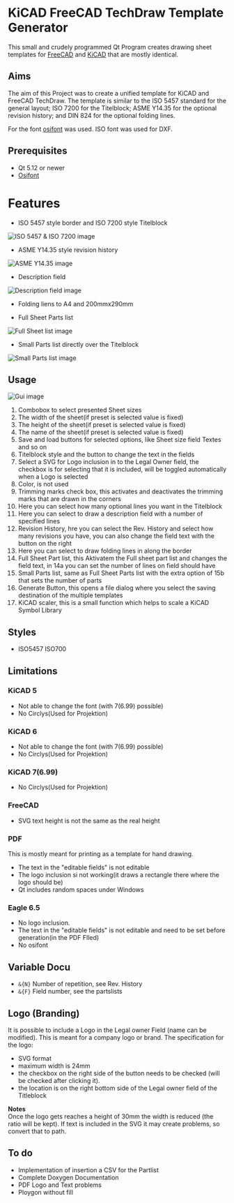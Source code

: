 # KiCAD FreeCAD TechDraw Template Generator

This small and crudely programmed Qt Program creates drawing sheet templates for [FreeCAD](https://freecad.org) and [KiCAD](https://kicad.org) that are mostly identical.

## Aims

The aim of this Project was to create a unified template for KiCAD and FreeCAD TechDraw. The template is similar to the ISO 5457 standard for the general layout; ISO 7200 for the Titelblock; ASME Y14.35 for the optional revision history; and DIN 824 for the optional folding lines. 

For the font [osifont](https://github.com/hikikomori82/osifont) was used. ISO font was used for DXF.

## Prerequisites

* Qt 5.12 or newer
* [Osifont](https://github.com/hikikomori82/osifont)

# Features

* ISO 5457 style border and ISO 7200 style Titelblock

![ISO 5457 & ISO 7200 image](Images/ISO5457_ISO7200_Demo.freecad.svg)


* ASME Y14.35 style revision history

![ASME Y14.35 image](Images/ASME_Y14-35_Demo.svg)


* Description field

![Description field image](Images/Description_Demo.svg)


* Folding liens to A4 and 200mmx290mm

* Full Sheet Parts list

![Full Sheet list image](Images/FullPartsList_Demo.svg)


* Small Parts list directly over the Titelblock

![Small Parts list image](Images/SmallPartsList_Demo.svg)


## Usage

![Gui image](Images/Gui.png)

1. Combobox to select presented Sheet sizes
1. The width of the sheet(if preset is selected value is fixed)
1. The height of the sheet(if preset is selected value is fixed)
1. The name of the sheet(if preset is selected value is fixed)
1. Save and load buttons for selected options, like Sheet size field Textes and so on
1. Titelblock style and the button to change the text in the fields
1. Select a SVG for Logo inclusion in to the Legal Owner field, the checkbox is for selecting that it is included, will be toggled automatically when a Logo is selected
1. Color, is not used
1. Trimming marks check box, this activates and deactivates the trimming marks that are drawn in the corners
1. Here you can select how many optional lines you want in the Titelblock
1. Here you can select to draw a description field with a number of specified lines
1. Revision History, hre you can select the Rev. History and select how many revisions you have, you can also change the field text with the button on the right
1. Here you can select to draw folding lines in along the border
1. Full Sheet Part list, this Aktivatem the Full sheet part list and changes the field text, in 14a you can set the number of lines on field should have
1. Small Parts list, same as Full Sheet Parts list with the extra option of 15b that sets the number of parts
1. Generate Button, this opens a file dialog where you select the saving destination of the multiple templates
1. KiCAD scaler, this is a small function which helps to scale a KiCAD Symbol Library

## Styles
- ISO5457 ISO700

## Limitations

### KiCAD 5

* Not able to change the font (with 7(6.99) possible)
* No Circlys(Used for Projektion)

### KiCAD 6

* Not able to change the font (with 7(6.99) possible)
* No Circlys(Used for Projektion)

### KiCAD 7(6.99)

* No Circlys(Used for Projektion)

### FreeCAD

* SVG text height is not the same as the real height

### PDF
This is mostly meant for printing as a template for hand drawing.

* The text in the "editable fields" is not editable
* The logo inclusion si not working(it draws a rectangle there where the logo should be)
* Qt includes random spaces under Windows

### Eagle 6.5 

* No logo inclusion.
* The text in the "editable fields" is not editable and need to be set before generation(in the PDF FIled)
* No osifont

## Variable Docu

* `&{N}` Number of repetition, see Rev. History
* `&{F}` Field number, see the partslists

## Logo (Branding)

It is possible to include a Logo in the Legal owner Field (name can be modified). This is meant for a company logo or brand. The specification for the logo: 

* SVG format
* maximum width is 24mm
* the checkbox on the right side of the button needs to be checked (will be checked after clicking it). 
* the location is on the right bottom side of the Legal owner field of the Titleblock 
 
**Notes**  
Once the logo gets reaches a height of 30mm the width is reduced (the ratio will be kept). If text is included in the SVG it may create problems, so convert that to path.

## To do

* Implementation of insertion a CSV for the Partlist
* Complete Doxygen Documentation
* PDF Logo and Text problems
* Ploygon without fill
